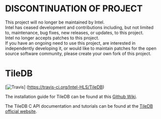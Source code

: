 # DISCONTINUATION OF PROJECT #  
This project will no longer be maintained by Intel.  
Intel has ceased development and contributions including, but not limited to, maintenance, bug fixes, new releases, or updates, to this project.  
Intel no longer accepts patches to this project.  
 If you have an ongoing need to use this project, are interested in independently developing it, or would like to maintain patches for the open source software community, please create your own fork of this project.  
  
# TileDB

[![Travis](https://img.shields.io/travis/Intel-HLS/TileDB.svg?maxAge=2592000)]
(https://travis-ci.org/Intel-HLS/TileDB)

The installation guide for TileDB can be found at this [Github
Wiki](https://github.com/Intel-HLS/TileDB/wiki).

The TileDB C API documentation and tutorials can be
found at the [TileDB official website](http://istc-bigdata.org/tiledb).
